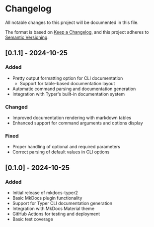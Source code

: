 # Changelog

All notable changes to this project will be documented in this file.

The format is based on [Keep a Changelog](https://keepachangelog.com/en/1.0.0/),
and this project adheres to [Semantic Versioning](https://semver.org/spec/v2.0.0.html).

## [0.1.1] - 2024-10-25

### Added
- Pretty output formatting option for CLI documentation
    - Support for table-based documentation layout
- Automatic command parsing and documentation generation
- Integration with Typer's built-in documentation system

### Changed
- Improved documentation rendering with markdown tables
- Enhanced support for command arguments and options display

### Fixed
- Proper handling of optional and required parameters
- Correct parsing of default values in CLI options

## [0.1.0] - 2024-10-25

### Added
- Initial release of mkdocs-typer2
- Basic MkDocs plugin functionality
- Support for Typer CLI documentation generation
- Integration with MkDocs Material theme
- GitHub Actions for testing and deployment
- Basic test coverage

